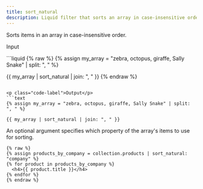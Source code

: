 ```yaml
---
title: sort_natural
description: Liquid filter that sorts an array in case-insensitive order.
---
```


Sorts items in an array in case-insensitive order.

<p class="code-label">Input</p>
```liquid
{% raw %}
{% assign my_array = "zebra, octopus, giraffe, Sally Snake" | split: ", " %}

{{ my_array | sort_natural | join: ", " }}
{% endraw %}
```

<p class="code-label">Output</p>
```text
{% assign my_array = "zebra, octopus, giraffe, Sally Snake" | split: ", " %}

{{ my_array | sort_natural | join: ", " }}
```

An optional argument specifies which property of the array's items to use for sorting.

```liquid
{% raw %}
{% assign products_by_company = collection.products | sort_natural: "company" %}
{% for product in products_by_company %}
  <h4>{{ product.title }}</h4>
{% endfor %}
{% endraw %}
```
